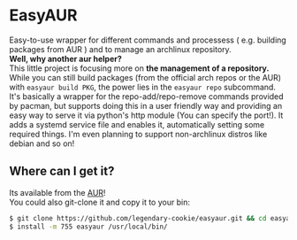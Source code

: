 # EasyAUR
Easy-to-use wrapper for different commands and processess ( e.g. building packages from AUR ) and to manage an archlinux repository.
<br>
**Well, why another aur helper?**
<br>
This little project is focusing more on **the management of a repository.** While you can still build packages (from the official arch repos or the AUR) with `easyaur build PKG`, the power lies in the `easyaur repo` subcommand. It's basically a wrapper for the repo-add/repo-remove commands provided by pacman, but supports doing this in a user friendly way and providing an easy way to serve it via python's http module (You can specify the port!). It adds a systemd service file and enables it, automatically setting some required things. I'm even planning to support non-archlinux distros like debian and so on!

## Where can I get it?
Its available from the [AUR](https://aur.archlinux.org/packages/easyaur)!
<br>
You could also git-clone it and copy it to your bin:
```sh
$ git clone https://github.com/legendary-cookie/easyaur.git && cd easyaur
$ install -m 755 easyaur /usr/local/bin/
```
